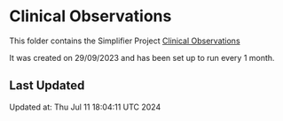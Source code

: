 # Clinical Observations
This folder contains the Simplifier Project [Clinical Observations](https://simplifier.net/clinicalobservations)

It was created on 29/09/2023 and has been set up to run every 1 month.

## Last Updated

Updated at: Thu Jul 11 18:04:11 UTC 2024
